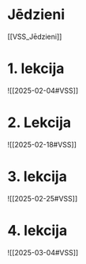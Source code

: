 
# Jēdzieni

[[VSS_Jēdzieni]]

# 1. lekcija
![[2025-02-04#VSS]]

# 2. Lekcija

![[2025-02-18#VSS]]

# 3. lekcija

![[2025-02-25#VSS]]

# 4. lekcija

![[2025-03-04#VSS]]
